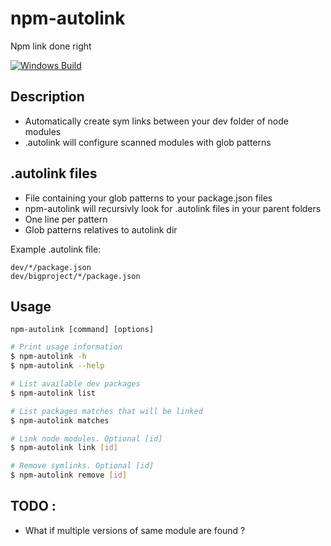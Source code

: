# npm-autolink
Npm link done right

[![Windows Build](https://img.shields.io/appveyor/ci/adogor/npm-autolink/master.svg?label=windows)](https://ci.appveyor.com/project/adogor/npm-autolink)

## Description
- Automatically create sym links between your dev folder of node modules
- .autolink will configure scanned modules with glob patterns

## .autolink files
- File containing your glob patterns to your package.json files
- npm-autolink will recursivly look for .autolink files in your parent folders
- One line per pattern
- Glob patterns relatives to autolink dir

Example .autolink file:
```
dev/*/package.json
dev/bigproject/*/package.json
```

## Usage

`npm-autolink [command] [options]`

```sh
# Print usage information
$ npm-autolink -h
$ npm-autolink --help

# List available dev packages
$ npm-autolink list

# List packages matches that will be linked
$ npm-autolink matches

# Link node modules. Optional [id]
$ npm-autolink link [id]

# Remove symlinks. Optional [id]
$ npm-autolink remove [id]
```

## TODO :
- What if multiple versions of same module are found ?
